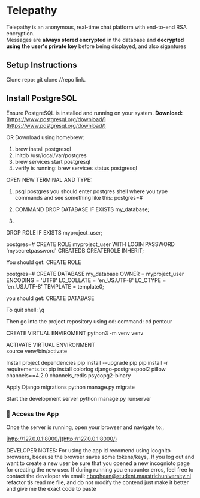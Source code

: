 # Telepathy



Telepathy is an anonymous, real-time chat platform with end-to-end RSA encryption.  
Messages are **always stored encrypted** in the database and **decrypted using the user's private key** before being displayed, and also sigantures


## Setup Instructions


Clone repo:
git clone //repo link.

## Install PostgreSQL

Ensure PostgreSQL is installed and running on your system.
**Download:**  
[https://www.postgresql.org/download/](https://www.postgresql.org/download/)

OR  Download using homebrew:
1) brew install postgresql
2) initdb /usr/local/var/postgres
3) brew services start postgresql
4) verify is running: brew services status postgresql




OPEN NEW TERMINAL AND TYPE:
1) psql postgres
   you should enter postgres shell where you type commands and see something like this:
   postgres=#


1) COMMAND
   DROP DATABASE IF EXISTS my_database;

2)
DROP ROLE   IF EXISTS myproject_user;



postgres=# CREATE ROLE myproject_user
WITH LOGIN
PASSWORD 'mysecretpassword'
CREATEDB
CREATEROLE
INHERIT;

You should get: CREATE ROLE



postgres=# CREATE DATABASE my_database
OWNER      = myproject_user
ENCODING   = 'UTF8'
LC_COLLATE = 'en_US.UTF-8'
LC_CTYPE   = 'en_US.UTF-8'
TEMPLATE   = template0;

you should get: CREATE DATABASE

To quit shell:
\q


Then go into the project repository using cd:
command: cd pentour

CREATE VIRTUAL ENVIROMENT
python3 -m venv venv

ACTIVATE VIRTUAL ENVIRONMENT  
source venv/bin/activate


Install project dependencies
pip install --upgrade pip
pip install -r requirements.txt
pip install colorlog django-postgrespool2 pillow channels==4.2.0 channels_redis psycopg2-binary


Apply Django migrations
python manage.py migrate


Start the development server
python manage.py runserver


### 🚀 Access the App

Once the server is running, open your browser and navigate to:, 


[http://127.0.0.1:8000/](http://127.0.0.1:8000/)


DEVELOPER NOTES:
For using the app id recomend using icognito browsers, because the browser saves some tokens/keys,. If you log out and want to create a new user
be sure that you opened a new incognioto page for creating the new user. If during running you encounter erros, feel free to contact the developer via email:
r.boghean@student.maastrichuniversity.nl  refactor tis read me file, and do not modify the contend just make it better and give me the exact code to paste 